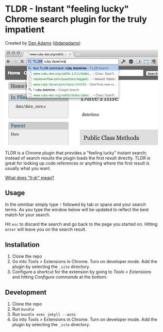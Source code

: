 # TLDR - Instant "feeling lucky" Chrome search plugin for the truly impatient

Created by [Dan Adams](http://mrdanadams.com/) ([@danadams](https://twitter.com/danadams))

![TLDR](screenshot.png)

TLDR is a Chrome plugin that provides a "feeling lucky" instant search; instead of search results the plugin loads the first result directly. TLDR is great for looking up code references or anything where the first result is usually what you want.

[What does "tl;dr" mean?](http://en.wikipedia.org/wiki/Wikipedia:Too_long;_didn't_read)

## Usage

In the omnibar simply type `!` followed by tab or space and your search terms. As you type the window below will be updated to reflect the best match for your search.

Hit `esc` to discard the search and go back to the page you started on. Hitting `enter` will leave you on the search result.

## Installation

1. Clone the repo
1. Go into Tools > Extensions in Chrome. Turn on developer mode. Add the plugin by selecting the `_site` directory.
1. Configure a shortcut for the extension by going to _Tools > Extensions_ and hitting _Configure commands_ at the bottom:

## Development

1. Clone the repo
1. Run `bundle`
1. Run `bundle exec jekyll --auto`
1. Go into Tools > Extensions in Chrome. Turn on developer mode. Add the plugin by selecting the `_site` directory.
